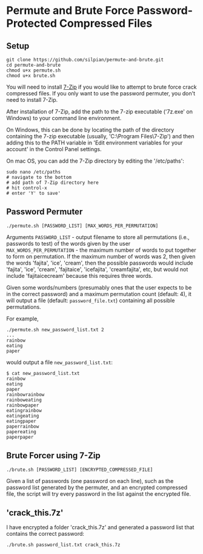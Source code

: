 # Permute and Brute Force Password-Protected Compressed Files

## Setup
```
git clone https://github.com/silpian/permute-and-brute.git
cd permute-and-brute
chmod u+x permute.sh
chmod u+x brute.sh
```

You will need to install [7-Zip](https://www.7-zip.org) if you would like to attempt to brute force crack compressed files. If you only want to use the password permuter, you don't need to install 7-Zip.

After installation of 7-Zip, add the path to the 7-zip executable ('7z.exe' on Windows) to your command line environment.

On Windows, this can be done by locating the path of the directory containing the 7-zip executable (usually, 'C:\Program Files\7-Zip') and then adding this to the PATH variable in 'Edit environment variables for your account' in the Control Panel settings.

On mac OS, you can add the 7-Zip directory by editing the '/etc/paths':
```
sudo nano /etc/paths
# navigate to the bottom
# add path of 7-Zip directory here
# hit control-x
# enter 'Y' to save'
```

## Password Permuter
```
./permute.sh [PASSWORD_LIST] [MAX_WORDS_PER_PERMUTATION]
```

Arguments
```PASSWORD_LIST``` - output filename to store all permutations (i.e., passwords to test) of the words given by the user
```MAX_WORDS_PER_PERMUTATION``` - the maximum number of words to put together to form on permutation. If the maximum number of words was 2, then given the words 'fajita', 'ice', 'cream', then the possible passwords would include 'fajita', 'ice', 'cream', 'fajitaice', 'icefajita', 'creamfajita', etc, but would not include 'fajitaicecream' because this requires three words.

Given some words/numbers (presumably ones that the user expects to be in the correct password) and a maximum permutation count (default: 4), it will output a file (default: ```password_file.txt```) containing all possible permutations.


For example,
```
./permute.sh new_password_list.txt 2
...
rainbow
eating
paper

```

would output a file ```new_password_list.txt```:
```
$ cat new_password_list.txt
rainbow
eating
paper
rainbowrainbow
rainboweating
rainbowpaper
eatingrainbow
eatingeating
eatingpaper
paperrainbow
papereating
paperpaper
```

## Brute Forcer using 7-Zip
```
./brute.sh [PASSWORD_LIST] [ENCRYPTED_COMPRESSED_FILE]
```
Given a list of passwords (one password on each line), such as the password list generated by the permuter, and an encrypted compressed file, the script will try every password in the list against the encrypted file.

## 'crack_this.7z'

I have encrypted a folder 'crack_this.7z' and generated a password list that contains the correct password:

```
./brute.sh password_list.txt crack_this.7z
```
